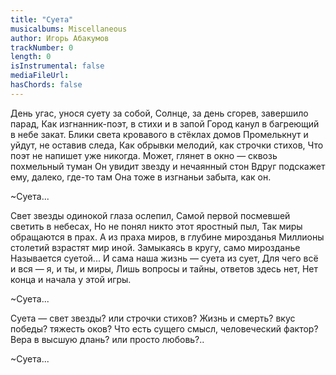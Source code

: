 ```yaml
---
title: "Суета"
musicalbums: Miscellaneous
author: Игорь Абакумов
trackNumber: 0
length: 0
isInstrumental: false
mediaFileUrl: 
hasChords: false
---
```


День угас, унося суету за собой,
Солнце, за день сгорев, завершило парад,
Как изгнанник-поэт, в стихи и в запой
Город канул в багреющий в небе закат.
Блики света кровавого в стёклах домов
Промелькнут и уйдут, не оставив следа,
Как обрывки мелодий, как строчки стихов,
Что поэт не напишет уже никогда.
Может, глянет в окно — сквозь похмельный туман
Он увидит звезду и нечаянный стон
Вдруг подскажет ему, далеко, где-то там
Она тоже в изгнаньи забыта, как он.

~Суета...

Свет звезды одинокой глаза ослепил,
Самой первой посмевшей светить в небесах,
Но не понял никто этот яростный пыл,
Так миры обращаются в прах.
А из праха миров, в глубине мирозданья
Миллионы столетий взрастят мир иной.
Замыкаясь в кругу, само мирозданье
Называется суетой...
И сама наша жизнь — суета из сует,
Для чего всё и вся — я, и ты, и миры,
Лишь вопросы и тайны, ответов здесь нет,
Нет конца и начала у этой игры.

~Суета...

Суета — свет звезды? или строчки стихов?
Жизнь и смерть? вкус победы? тяжесть оков?
Что есть сущего смысл, человеческий фактор?
Вера в высшую длань? или просто любовь?..

~Суета...

